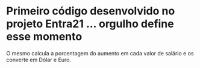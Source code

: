 #  Primeiro código desenvolvido  no projeto Entra21  ... orgulho define esse momento 
O mesmo calcula a porcentagem do aumento em cada valor de salário e os converte em Dólar e Euro.
